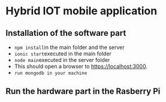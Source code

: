 # Hybrid IOT mobile application 


## Installation of the software part
* `npm install`in the main folder and the server 
* `ionic start`executed in the main folder 
* `node main`executed in the server folder
* This should open a browser to [https://localhost:3000](https://localhost:3000). 
* `run mongodb in your machine`

## Run the hardware part in the Rasberry Pi 



